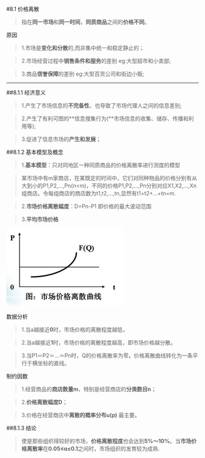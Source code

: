 #8.1 价格离散

>指在**同一市场**和**同一时间**，**同质商品**之间的**价格不同**。

原因

>1.市场是**变化和分散**的,而非集中统一和稳定静止的；

>2.市场经营过程中**销售条件和服务**的差别 eg:大型超市和小卖部;

>3.商品**信誉保障**的差别 eg:大型百货公司和街边小贩;

***

##8.1.1 经济意义

>1.产生了市场信息的**不完备性**，也导致了市场代理人之间的信息差别;

>2.产生了有利可图的**信息搜集行为(**市场信息的收集、储存、传播和利用等);

>3.促进了信息市场的**产生和发展**；

##8.1.2 基本模型及概念

>1.**基本模型**：只对同地区一种同质商品的价格离散率进行测度的模型

>某市场中有m家商店，在某既定的时间中，它们对同种物品的价格分别有从大到小的P1,P2,...,Pn(n<m)，不同的价格P1,P2,...,Pn分别对应X1,X2,...,Xn组商店。令每组商店的商店数为t1,t2,...,tn,显然有t1+t2+...+tn=m.

>2.**市场价格离散幅度**：D=Pn-P1 即价格的最大波动范围

>3.**平均市场价格**

![](curve.jpg)

数据分析

>1.当a越接近**0**时，市场价格的离散程度越低，

>2.当a越接近**1**时，市场价格的离散程度越高，即市场价格越分散。

>3.当P1＝P2＝…＝Pn时，Q的价格离散率为零。价格离散曲线转化为一条平行于横坐标的直线。

制约因数

>1.经营商品的**商店数量m**，特别是经营商店的**分类数目n**；

>2.**价格离散幅度D**；

>3.价格在经营商店中**离散的概率分布u(p)** 最主要。

##8.1.3 结论

>使是那些组织得较好的市场，**价格离散程度**也会达到**5%～10%**。当**市场价格离散率**在**0.05≤ɑ≤0.1**之间时，市场组织的发育较为成熟.
